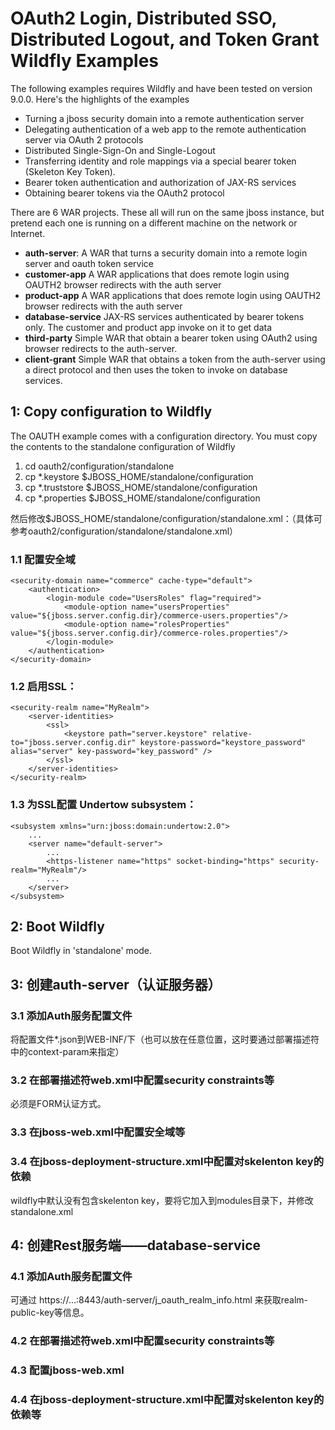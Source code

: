 OAuth2 Login, Distributed SSO, Distributed Logout, and Token Grant Wildfly Examples
===================================
The following examples requires Wildfly and have been tested on version 9.0.0.  Here's the highlights of the examples
* Turning a jboss security domain into a remote authentication server
* Delegating authentication of a web app to the remote authentication server via OAuth 2 protocols
* Distributed Single-Sign-On and Single-Logout
* Transferring identity and role mappings via a special bearer token (Skeleton Key Token).
* Bearer token authentication and authorization of JAX-RS services
* Obtaining bearer tokens via the OAuth2 protocol

There are 6 WAR projects.  These all will run on the same jboss instance, but pretend each one is running on a different
machine on the network or Internet.
* **auth-server**: A WAR that turns a security domain into a remote login server and oauth token service
* **customer-app** A WAR applications that does remote login using OAUTH2 browser redirects with the auth server
* **product-app** A WAR applications that does remote login using OAUTH2 browser redirects with the auth server
* **database-service** JAX-RS services authenticated by bearer tokens only.  The customer and product app invoke on it
  to get data
* **third-party** Simple WAR that obtain a bearer token using OAuth2 using browser redirects to the auth-server.
* **client-grant** Simple WAR that obtains a token from the auth-server using a direct protocol and then uses the token
  to invoke on database services.
  
 
1: Copy configuration to Wildfly
---------------------------------------
The OAUTH example comes with a configuration directory.  You must copy the contents to the standalone configuration of Wildfly

1. cd oauth2/configuration/standalone
2. cp *.keystore $JBOSS_HOME/standalone/configuration
3. cp *.truststore $JBOSS_HOME/standalone/configuration
4. cp *.properties $JBOSS_HOME/standalone/configuration

然后修改$JBOSS_HOME/standalone/configuration/standalone.xml：（具体可参考oauth2/configuration/standalone/standalone.xml）

### 1.1 配置安全域

	<security-domain name="commerce" cache-type="default">
		<authentication>
			<login-module code="UsersRoles" flag="required">
				<module-option name="usersProperties" value="${jboss.server.config.dir}/commerce-users.properties"/>
				<module-option name="rolesProperties" value="${jboss.server.config.dir}/commerce-roles.properties"/>
			</login-module>
		</authentication>
	</security-domain>
	
### 1.2 启用SSL：

	<security-realm name="MyRealm">
		<server-identities>
			<ssl>
				<keystore path="server.keystore" relative-to="jboss.server.config.dir" keystore-password="keystore_password" alias="server" key-password="key_password" />
			</ssl>
		</server-identities>
	</security-realm>
   
### 1.3 为SSL配置 Undertow subsystem：

	<subsystem xmlns="urn:jboss:domain:undertow:2.0">
		...
		<server name="default-server">
			...
			<https-listener name="https" socket-binding="https" security-realm="MyRealm"/>
			...
		</server>
	</subsystem>
	
	
2: Boot Wildfly
---------------------------------------
Boot Wildfly in 'standalone' mode.


3: 创建auth-server（认证服务器）
---------------------------------------

### 3.1 添加Auth服务配置文件

将配置文件*.json到WEB-INF/下（也可以放在任意位置，这时要通过部署描述符中的context-param来指定）

### 3.2 在部署描述符web.xml中配置security constraints等

必须是FORM认证方式。

### 3.3 在jboss-web.xml中配置安全域等

### 3.4 在jboss-deployment-structure.xml中配置对skelenton key的依赖
wildfly中默认没有包含skelenton key，要将它加入到modules目录下，并修改standalone.xml


4: 创建Rest服务端——database-service
----------------------------------------

### 4.1 添加Auth服务配置文件

可通过 https://...:8443/auth-server/j_oauth_realm_info.html 来获取realm-public-key等信息。

### 4.2 在部署描述符web.xml中配置security constraints等

### 4.3 配置jboss-web.xml

### 4.4 在jboss-deployment-structure.xml中配置对skelenton key的依赖等
